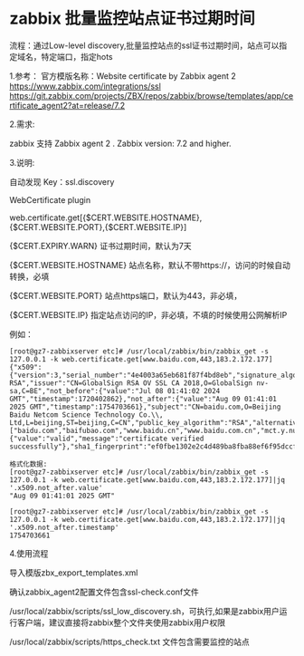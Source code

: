 # zabbix 批量监控站点证书过期时间
流程：通过Low-level discovery,批量监控站点的ssl证书过期时间，站点可以指定域名，特定端口，指定hots

1.参考：
官方模版名称：Website certificate by Zabbix agent 2
https://www.zabbix.com/integrations/ssl
https://git.zabbix.com/projects/ZBX/repos/zabbix/browse/templates/app/certificate_agent2?at=release/7.2

2.需求:

zabbix 支持 Zabbix agent 2 .
Zabbix version: 7.2 and higher.

3.说明:

自动发现
Key：ssl.discovery

WebCertificate plugin

web.certificate.get[{$CERT.WEBSITE.HOSTNAME},{$CERT.WEBSITE.PORT},{$CERT.WEBSITE.IP}]

{$CERT.EXPIRY.WARN}	        证书过期时间，默认为7天

{$CERT.WEBSITE.HOSTNAME}	站点名称，默认不带https://，访问的时候自动转换，必填

{$CERT.WEBSITE.PORT}	    站点https端口，默认为443，非必填，

{$CERT.WEBSITE.IP}	        指定站点访问的IP，非必填，不填的时候使用公网解析IP

例如：
```
[root@gz7-zabbixserver etc]# /usr/local/zabbix/bin/zabbix_get -s 127.0.0.1 -k web.certificate.get[www.baidu.com,443,183.2.172.177]
{"x509":{"version":3,"serial_number":"4e4003a65eb681f87f4bd8eb","signature_algorithm":"SHA256-RSA","issuer":"CN=GlobalSign RSA OV SSL CA 2018,O=GlobalSign nv-sa,C=BE","not_before":{"value":"Jul 08 01:41:02 2024 GMT","timestamp":1720402862},"not_after":{"value":"Aug 09 01:41:01 2025 GMT","timestamp":1754703661},"subject":"CN=baidu.com,O=Beijing Baidu Netcom Science Technology Co.\\, Ltd,L=beijing,ST=beijing,C=CN","public_key_algorithm":"RSA","alternative_names":["baidu.com","baifubao.com","www.baidu.cn","www.baidu.com.cn","mct.y.nuomi.com","apollo.auto","dwz.cn","*.baidu.com","*.baifubao.com","*.baidustatic.com","*.bdstatic.com","*.bdimg.com","*.hao123.com","*.nuomi.com","*.chuanke.com","*.trustgo.com","*.bce.baidu.com","*.eyun.baidu.com","*.map.baidu.com","*.mbd.baidu.com","*.fanyi.baidu.com","*.baidubce.com","*.mipcdn.com","*.news.baidu.com","*.baidupcs.com","*.aipage.com","*.aipage.cn","*.bcehost.com","*.safe.baidu.com","*.im.baidu.com","*.baiducontent.com","*.dlnel.com","*.dlnel.org","*.dueros.baidu.com","*.su.baidu.com","*.91.com","*.hao123.baidu.com","*.apollo.auto","*.xueshu.baidu.com","*.bj.baidubce.com","*.gz.baidubce.com","*.smartapps.cn","*.bdtjrcv.com","*.hao222.com","*.haokan.com","*.pae.baidu.com","*.vd.bdstatic.com","*.cloud.baidu.com","click.hm.baidu.com","log.hm.baidu.com","cm.pos.baidu.com","wn.pos.baidu.com","update.pan.baidu.com"]},"result":{"value":"valid","message":"certificate verified successfully"},"sha1_fingerprint":"ef0fbe1302e2c4d489ba8fba88ef6f95dccf7be0","sha256_fingerprint":"9073ded9d993a934c29c5ec3c6afa7286d2f0f8848352f94d02035865d8568e2"}

格式化数据:
[root@gz7-zabbixserver etc]# /usr/local/zabbix/bin/zabbix_get -s 127.0.0.1 -k web.certificate.get[www.baidu.com,443,183.2.172.177]|jq '.x509.not_after.value'
"Aug 09 01:41:01 2025 GMT"

[root@gz7-zabbixserver etc]# /usr/local/zabbix/bin/zabbix_get -s 127.0.0.1 -k web.certificate.get[www.baidu.com,443,183.2.172.177]|jq '.x509.not_after.timestamp'
1754703661
```
4.使用流程

导入模版zbx_export_templates.xml

确认zabbix_agent2配置文件包含ssl-check.conf文件

/usr/local/zabbix/scripts/ssl_low_discovery.sh，可执行,如果是zabbix用户运行客户端，建议直接将zabbix整个文件夹使用zabbix用户权限

/usr/local/zabbix/scripts/https_check.txt 文件包含需要监控的站点